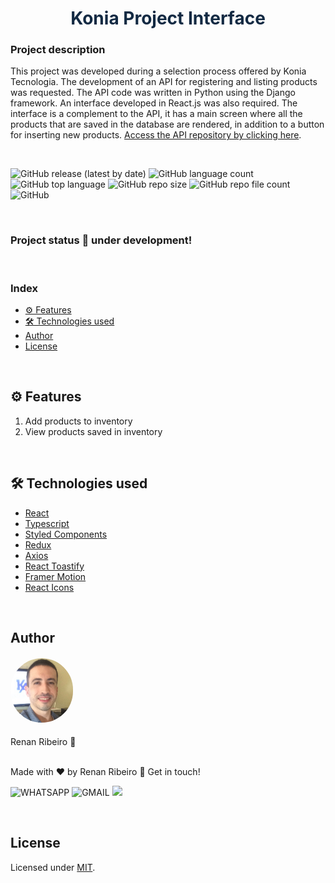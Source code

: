 <h1 style="text-align: center; color: #132A43">Konia Project Interface</h1>

### Project description

This project was developed during a selection process offered by Konia Tecnologia. The development of an API for registering and listing products was requested. The API code was written in Python using the Django framework. An interface developed in React.js was also required. The interface is a complement to the API, it has a main screen where all the products that are saved in the database are rendered, in addition to a button for inserting new products. [Access the API repository by clicking here](https://github.com/renandcr/konia_project).

<br>

![GitHub release (latest by date)](https://img.shields.io/github/v/release/renandcr/konia_project_interface)
![GitHub language count](https://img.shields.io/github/languages/count/renandcr/konia_project_interface)
![GitHub top language](https://img.shields.io/github/languages/top/renandcr/konia_project_interface)
![GitHub repo size](https://img.shields.io/github/repo-size/renandcr/konia_project_interface)
![GitHub repo file count](https://img.shields.io/github/directory-file-count/renandcr/konia_project_interface)
![GitHub](https://img.shields.io/github/license/renandcr/konia_project_interface)

<br>

### Project status 🚀 under development!

<br>

### Index

- [⚙️ Features](#️-features)
- [🛠️ Technologies used](#️-technologies-used)
- [Author](#author)
- [License](#license)

<br>

## ⚙️ Features

1. Add products to inventory
2. View products saved in inventory

<br>

## 🛠️ Technologies used

- [React](https://reactjs.org/)
- [Typescript](https://www.typescriptlang.org/)
- [Styled Components](https://styled-components.com/)
- [Redux](https://redux.js.org/)
- [Axios](https://axios-http.com/ptbr/)
- [React Toastify](https://fkhadra.github.io/react-toastify/introduction)
- [Framer Motion](https://www.framer.com/motion/)
- [React Icons](https://react-icons.github.io/react-icons/)

<br>

## Author

<h4><img alt="Profile picture" src="src/assets/images/profile_photo_2.JPG" style="width: 100px; border-radius: 50px"/></h4>
Renan Ribeiro 🚀

<br>

<br>

Made with ❤️ by Renan Ribeiro 👋 Get in touch!

![WHATSAPP](<https://img.shields.io/badge/+55(43)996935385-25D366?style=flat-square&logo=whatsapp&logoColor=white>)
![GMAIL](https://img.shields.io/badge/renandcribeiro@gmail.com-D14836?style=flat-square&logo=gmail&logoColor=white)
<a href="https://www.linkedin.com/in/renandcr">
<img src="https://img.shields.io/badge/Renan-0077B5?style=flat-square&logo=linkedin&logoColor=white"/></a>

<br>

## License

Licensed under [MIT](https://github.com/renandcr/konia_project_interface/blob/development/LICENSE.md).

